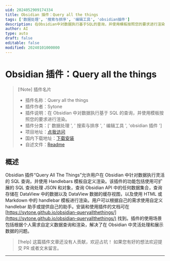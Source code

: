 ```yaml
---
uid: 2024052909174334
title: Obsidian 插件：Query all the things
tags: ['数据处理', '搜索与排序', '编辑工具', 'obsidian插件']
description: 在Obsidian中对数据执行基于SQL的查询，并使用模板按照您的要求进行渲染。
author: AI
type: auto
draft: false
editable: false
modified: 20240101000000
---
```


# Obsidian 插件：Query all the things

> [!Note] 插件名片
> - 插件名称：Query all the things
> - 插件作者：Sytone
> - 插件说明：在 Obsidian 中对数据执行基于 SQL 的查询，并使用模板按照您的要求进行渲染。
> - 插件分类：[' 数据处理 ', ' 搜索与排序 ', ' 编辑工具 ', 'obsidian 插件 ']
> - 项目地址：[点我访问](https://github.com/sytone/obsidian-queryallthethings)
> - 国内下载地址：[下载安装](https://pkmer.cn/products/plugin/pluginMarket/?qatt)
> - 自述文件：[Readme](https://ghproxy.net/https://raw.githubusercontent.com/sytone/obsidian-queryallthethings/main/README.md)

## 概述

Obsidian 插件“Query All The Things”允许用户在 Obsidian 中针对数据执行灵活的 SQL 查询，并使用 Handlebars 模板自定义渲染。该插件的功能包括使用可扩展的 SQL 查询处理 JSON 和对象，查询 Obsidian API 中的任何数据集合，查询存储在 DataView 中的数据以及 DataView 数据的缓存视图，以及使用 HTML 或 Markdown 中的 handlebar 模板进行渲染。用户可以根据自己的需求使用自定义 handlebar 助手或提供自己的助手。安装和使用插件的文档可在 [https://sytone.github.io/obsidian-queryallthethings/](https://sytone.github.io/obsidian-queryallthethings/) 找到。插件的使用场景包括根据个人需求自定义数据查询和渲染，解决了在 Obsidian 中灵活处理和展示数据的问题。

> [!help]
> 这篇插件文章还没有人贡献，欢迎占坑！
> 如果您有好的想法欢迎提交 PR 或者文末留言。

---



